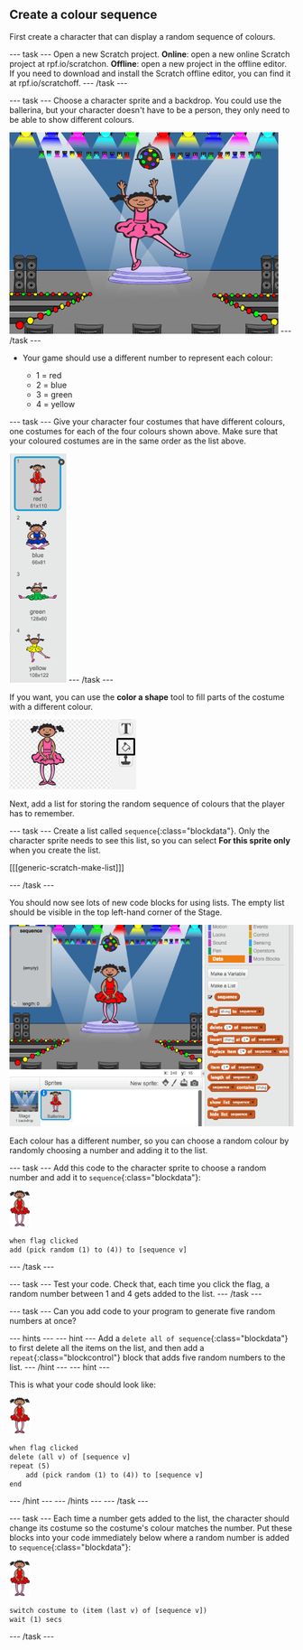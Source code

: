 ## Create a colour sequence

First create a character that can display a random sequence of colours.

--- task ---
Open a new Scratch project.
**Online**: open a new online Scratch project at rpf.io/scratchon.
**Offline**: open a new project in the offline editor.
If you need to download and install the Scratch offline editor, you can find it at rpf.io/scratchoff.
--- /task ---

--- task ---
Choose a character sprite and a backdrop. You could use the ballerina, but your character doesn't have to be a person, they only need to be able to show different colours.

![screenshot](images/colour-sprite.png)
--- /task ---

+ Your game should use a different number to represent each colour:

	+ 1 = red
	+ 2 = blue
	+ 3 = green
	+ 4 = yellow

--- task ---
Give your character four costumes that have different colours, one costumes for each of the four colours shown above. Make sure that your coloured costumes are in the same order as the list above.

![screenshot](images/colour-costume.png)
--- /task ---

If you want, you can use the **color a shape** tool to fill parts of the costume with a different colour.

![color-a-shape](images/color-a-shape.png)

Next, add a list for storing the random sequence of colours that the player has to remember.

--- task ---
Create a list called `sequence`{:class="blockdata"}. Only the character sprite needs to see this list, so you can select **For this sprite only** when you create the list.

[[[generic-scratch-make-list]]]

--- /task ---

You should now see lots of new code blocks for using lists. The empty list should be visible in the top left-hand corner of the Stage.

![screenshot](images/colour-list-blocks.png)

Each colour has a different number, so you can choose a random colour by randomly choosing a number and adding it to the list.

--- task ---
Add this code to the character sprite to choose a random number and add it to `sequence`{:class="blockdata"}:

![ballerina](images/ballerina.png)
```blocks
when flag clicked
add (pick random (1) to (4)) to [sequence v]
```
--- /task ---

--- task ---
Test your code. Check that, each time you click the flag, a random number between 1 and 4 gets added to the list.
--- /task ---

--- task ---
Can you add code to your program to generate five random numbers at once?

--- hints ---
--- hint ---
Add 
a `delete all of sequence`{:class="blockdata"} to first delete all the items on the list, and then add a  `repeat`{:class="blockcontrol"} block that adds five random numbers to the list.
--- /hint ---
--- hint ---

This is what your code should look like:

![ballerina](images/ballerina.png)

```blocks
when flag clicked
delete (all v) of [sequence v]
repeat (5)
	add (pick random (1) to (4)) to [sequence v]
end
```
--- /hint --- --- /hints ---
--- /task ---

--- task ---
Each time a number gets added to the list, the character should change its costume so the costume's colour matches the number. Put these blocks into your code immediately below where a random number is added to `sequence`{:class="blockdata"}:

![ballerina](images/ballerina.png)

```blocks
switch costume to (item (last v) of [sequence v])
wait (1) secs
```
--- /task ---

